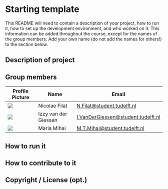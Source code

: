 # Starting template

This README will need to contain a description of your project, how to run it, how to set up the development environment, and who worked on it.
This information can be added throughout the course, except for the names of the group members.
Add your own name (do not add the names for others!) to the section below.

## Description of project

## Group members

| Profile Picture                                                                                                  | Name                 | Email                              |
|------------------------------------------------------------------------------------------------------------------|----------------------|------------------------------------|
| ![](https://eu.ui-avatars.com/api/?name=Nicolae+Filat&length=2&size=50&color=DDD&background=558&font-size=0.325) | Nicolae Filat        | N.Filat@student.tudelft.nl         |
| ![](https://eu.ui-avatars.com/api/?name=Izzy+Giessen&length=2&size=50&color=DDD&background=558&font-size=0.325)  | Izzy van der Giessen | I.VanDerGiessen@student.tudelft.nl |
| ![](https://eu.ui-avatars.com/api/?name=Maria+Mihai&length=2&size=50&color=DDD&background=558&font-size=0.325)   | Maria Mihai          | M.T.Mihai@student.tudelft.nl       |
<!-- Instructions (remove once assignment has been completed -->
<!-- - Add (only!) your own name to the table above (use Markdown formatting) -->
<!-- - Mention your *student* email address -->
<!-- - Preferably add a recognizable photo, otherwise add your GitLab photo -->
<!-- - (please make sure the photos have the same size) -->

## How to run it

## How to contribute to it

## Copyright / License (opt.)
